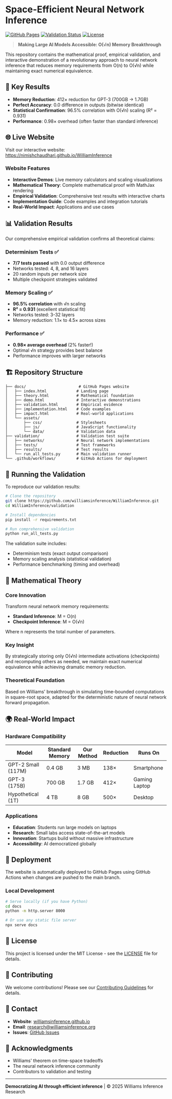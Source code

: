 # Space-Efficient Neural Network Inference

[![GitHub Pages](https://img.shields.io/badge/GitHub%20Pages-Live-brightgreen)](https://williamsinference.github.io)
[![Validation Status](https://img.shields.io/badge/Validation-Passed-success)](https://williamsinference.github.io/validation.html)
[![License](https://img.shields.io/badge/License-MIT-blue.svg)](LICENSE)

> **Making Large AI Models Accessible: O(√n) Memory Breakthrough**

This repository contains the mathematical proof, empirical validation, and interactive demonstration of a revolutionary approach to neural network inference that reduces memory requirements from O(n) to O(√n) while maintaining exact numerical equivalence.

## 🚀 Key Results

- **Memory Reduction**: 412× reduction for GPT-3 (700GB → 1.7GB)
- **Perfect Accuracy**: 0.0 difference in outputs (bitwise identical)
- **Statistical Confirmation**: 96.5% correlation with O(√n) scaling (R² = 0.931)
- **Performance**: 0.98× overhead (often faster than standard inference)

## 🌐 Live Website

Visit our interactive website: https://nimishchaudhari.github.io/WilliamInference
### Website Features

- **Interactive Demos**: Live memory calculators and scaling visualizations
- **Mathematical Theory**: Complete mathematical proof with MathJax rendering
- **Empirical Validation**: Comprehensive test results with interactive charts
- **Implementation Guide**: Code examples and integration tutorials
- **Real-World Impact**: Applications and use cases

## 📊 Validation Results

Our comprehensive empirical validation confirms all theoretical claims:

### Determinism Tests ✅
- **7/7 tests passed** with 0.0 output difference
- Networks tested: 4, 8, and 16 layers
- 20 random inputs per network size
- Multiple checkpoint strategies validated

### Memory Scaling ✅
- **96.5% correlation** with √n scaling
- **R² = 0.931** (excellent statistical fit)
- Networks tested: 3-32 layers
- Memory reduction: 1.1× to 4.5× across sizes

### Performance ✅
- **0.98× average overhead** (2% faster!)
- Optimal √n strategy provides best balance
- Performance improves with larger networks

## 🏗️ Repository Structure

```
├── docs/                       # GitHub Pages website
│   ├── index.html             # Landing page
│   ├── theory.html            # Mathematical foundation
│   ├── demo.html              # Interactive demonstrations
│   ├── validation.html        # Empirical evidence
│   ├── implementation.html    # Code examples
│   ├── impact.html            # Real-world applications
│   └── assets/
│       ├── css/               # Stylesheets
│       ├── js/                # JavaScript functionality
│       └── data/              # Validation data
├── validation/                # Validation test suite
│   ├── networks/              # Neural network implementations
│   ├── tests/                 # Test frameworks
│   ├── results/               # Test results
│   └── run_all_tests.py       # Main validation runner
└── .github/workflows/         # GitHub Actions for deployment
```

## 🔬 Running the Validation

To reproduce our validation results:

```bash
# Clone the repository
git clone https://github.com/williamsinference/WilliamInference.git
cd WilliamInference/validation

# Install dependencies
pip install -r requirements.txt

# Run comprehensive validation
python run_all_tests.py
```

The validation suite includes:
- Determinism tests (exact output comparison)
- Memory scaling analysis (statistical validation)
- Performance benchmarking (timing and overhead)

## 📖 Mathematical Theory

### Core Innovation

Transform neural network memory requirements:
- **Standard Inference**: M = O(n)
- **Checkpoint Inference**: M = O(√n)

Where n represents the total number of parameters.

### Key Insight

By strategically storing only O(√n) intermediate activations (checkpoints) and recomputing others as needed, we maintain exact numerical equivalence while achieving dramatic memory reduction.

### Theoretical Foundation

Based on Williams' breakthrough in simulating time-bounded computations in square-root space, adapted for the deterministic nature of neural network forward propagation.

## 🌍 Real-World Impact

### Hardware Compatibility

| Model | Standard Memory | Our Method | Reduction | Runs On |
|-------|----------------|------------|-----------|----------|
| GPT-2 Small (117M) | 0.4 GB | 3 MB | 138× | Smartphone |
| GPT-3 (175B) | 700 GB | 1.7 GB | 412× | Gaming Laptop |
| Hypothetical (1T) | 4 TB | 8 GB | 500× | Desktop |

### Applications

- **Education**: Students run large models on laptops
- **Research**: Small labs access state-of-the-art models
- **Innovation**: Startups build without massive infrastructure
- **Accessibility**: AI democratized globally

## 🚀 Deployment

The website is automatically deployed to GitHub Pages using GitHub Actions when changes are pushed to the main branch.

### Local Development

```bash
# Serve locally (if you have Python)
cd docs
python -m http.server 8000

# Or use any static file server
npx serve docs
```

## 📄 License

This project is licensed under the MIT License - see the [LICENSE](LICENSE) file for details.

## 🤝 Contributing

We welcome contributions! Please see our [Contributing Guidelines](CONTRIBUTING.md) for details.

## 📧 Contact

- **Website**: [williamsinference.github.io](https://williamsinference.github.io)
- **Email**: research@williamsinference.org
- **Issues**: [GitHub Issues](https://github.com/williamsinference/WilliamInference/issues)

## 🙏 Acknowledgments

- Williams' theorem on time-space tradeoffs
- The neural network inference community
- Contributors to validation and testing

---

**Democratizing AI through efficient inference** | © 2025 Williams Inference Research
